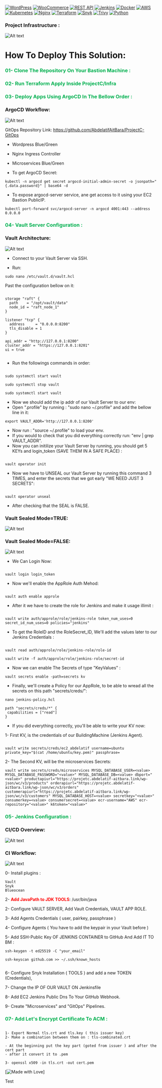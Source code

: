  [![WordPress](https://img.shields.io/badge/WordPress-informational)](https://wordpress.org/)
[![WooCommerce](https://img.shields.io/badge/WooCommerce-success)](https://woocommerce.com/)
[![REST API](https://img.shields.io/badge/REST%20API-lightgrey)](https://en.wikipedia.org/wiki/Representational_state_transfer)
[![Jenkins](https://img.shields.io/badge/Jenkins-red)](https://jenkins.io/)
[![Docker](https://img.shields.io/badge/Docker-blue)](https://www.docker.com/)
[![AWS](https://img.shields.io/badge/AWS-yellow)](https://aws.amazon.com/)
[![Kubernetes](https://img.shields.io/badge/Kubernetes-blue)](https://kubernetes.io/)
[![Nginx](https://img.shields.io/badge/Nginx-green)](https://nginx.org/en/)
[![Terraform](https://img.shields.io/badge/Terraform-7335cc)](https://www.terraform.io/)
[![Snyk](https://img.shields.io/badge/Snyk-red)](https://snyk.io/)
[![Trivy](https://img.shields.io/badge/Trivy-informational)](https://aquasecurity.com/products/trivy)
[![Python](https://img.shields.io/badge/Python-blue)](https://www.python.org/) 



### Project Infrastructure :

![Alt text](Documentation/Infra_Architecture.png)

# How To Deploy This Solution:


### **<span style="font-weight:bold; color:#00b050">01- Clone The Repository On Your Bastion Machine :</span>**

### **<span style="font-weight:bold; color:#00b050">02- Run Terraform Apply Inside ProjectC/Infra</span>**

### **<span style="font-weight:bold; color:#00b050">03- Deploy Apps Using ArgoCD In The Bellow Order :</span>**

### ArgoCD Workflow:


![Alt text](Documentation/CI_Workflow.png)


GitOps Repository Link: https://github.com/AbdelatifAitBara/ProjectC-GitOps


- Wordpress Blue/Green
- Nginx Ingress Controller
- Microservices Blue/Green


- To get ArgoCD Secret:
  
```
kubectl -n argocd get secret argocd-initial-admin-secret -o jsonpath="{.data.password}" | base64 -d
```

- To expose argocd-server service, ane get access to it using your EC2 Bastion PublicIP.
  
```
kubectl port-forward svc/argocd-server -n argocd 4001:443 --address 0.0.0.0
```

### **<span style="font-weight:bold; color:#00b050">04- Vault Server Configuration :</span>**

### Vault Architecture:

![Alt text](Documentation/Vault_Architecture.png)


- Connect to your Vault Server via SSH.

- Run:

```
sudo nano /etc/vault.d/vault.hcl
```

Past the configuration bellow on it:


```

storage "raft" {
  path    = "/opt/vault/data"
  node_id = "raft_node_1"
}

listener "tcp" {
  address     = "0.0.0.0:8200"
  tls_disable = 1
}

api_addr = "http://127.0.0.1:8200"
cluster_addr = "https://127.0.0.1:8201"
ui = true


```


- Run the followings commands in order: 

```

sudo systemctl start vault

sudo systemctl stop vault

sudo systemctl start vault

```



- Now we should add the ip addr of our Vault Server to our env:
- Open ".profile" by running : "sudo nano ~/.profile" and add the bellow line in it:


```
export VAULT_ADDR='http://127.0.0.1:8200'
```

- Now run : "source ~/.profile" to load your env.
- If you would to check that you did everything correctly run: "env | grep VAULT_ADDR".
- Now you can initilize your Vault Server by running, you should get 5 KEYs and login_token (SAVE THEM IN A SAFE PLACE) :

```

vault operator init

```


- Now we have to UNSEAL our Vault Server by running this command 3 TIMES, and enter the secrets that we got early "WE NEED JUST 3 SECRETS":

```

vault operator unseal

```


- After checking that the SEAL is FALSE.

### Vault Sealed Mode=TRUE:

![Alt text](Documentation/Vault01.png)
  

### Vault Sealed Mode=FALSE:

![Alt text](Documentation/Vault02.png)

- We Can Login Now:

```

vault login login_token

```

- Now we'll enable the AppRole Auth Mehod:

```

vault auth enable approle

```

- After it we have to create the role for Jenkins and make it usage illimit :


```

vault write auth/approle/role/jenkins-role token_num_uses=0 secret_id_num_uses=0 policies="jenkins"

```

- To get the RoleID and the RoleSecret_ID, We'll add the values later to our Jenkins Credentials :

```

vault read auth/approle/role/jenkins-role/role-id

vault write -f auth/approle/role/jenkins-role/secret-id

```

- Now we can enable The Secrets of type "KeyValues" :

 
```
vault secrets enable -path=secrets kv

```

- Finally, we'll create a Policy for our AppRole, to be able to wread all the secrets on this path "secrets/creds/":


```
nano jenkins-policy.hcl

```

```
path "secrets/creds/*" {
 capabilities = ["read"]
}

```


- If you did everything correctly, you'll be able to write your KV now:

1- First KV, is the credentials of our BuildingMachine (Jenkins Agent).

```

vault write secrets/creds/ec2_abdelatif username=ubuntu private_key="$(cat /home/ubuntu/key.pem)" passphrase=
```


2- The Second KV, will be the microservices Secrets:

```
vault write secrets/creds/microservices MYSQL_DATABASE_USER=<value> MYSQL_DATABASE_PASSWORD="<value>" MYSQL_DATABASE_DB=<value> dbport="<value>" productapiurl="https://projetc.abdelatif-aitbara.link/wp-json/wc/v3/products" orderapiurl="https://projetc.abdelatif-aitbara.link/wp-json/wc/v3/orders" customerapiurl="https://projetc.abdelatif-aitbara.link/wp-json/wc/v3/customers" MYSQL_DATABASE_HOST=<value> secretkey="<value>" consumerkey=<value> consumersecret=<value> ecr-username="AWS" ecr-repository="<value>" k6token="<value>"

```



### **<span style="font-weight:bold; color:#00b050">05- Jenkins Configuration :</span>**


### CI/CD Overview:

![Alt text](Documentation/OverView-CD-CD.png)

### CI Workflow:

![Alt text](Documentation/CI_Workflow.png)

0- Install plugins : 


```
Vault
Snyk
Blueocean
```


2- **<span style="font-weight:bold; color:#ff0000">Add JavaPath to JDK TOOLS</span>**:   /usr/bin/java

2- Configure VAULT SERVER, Add Vault Credentials, VAULT APP ROLE.

3- Add Agents Credentials ( user, pairkey, passphrase )

4- Configure Agents ( You have to add the keypair in your Vault before )

5- Add SSH-Public Key OF JENKINS CONTAINER to GitHub And Add IT TO BM :

```
ssh-keygen -t ed25519 -C "your_email"

ssh-keyscan github.com >> ~/.ssh/known_hosts


```

6- Configure Snyk Installation ( TOOLS ) and  add a new TOKEN (Credentials), 

7- Change the IP OF OUR VAULT ON Jenkinsfile

8- Add EC2 Jenkins Public Dns To Your GitHub Webhook.

9- Create "Microservices" and "GitOps" Pipelines.


### **<span style="font-weight:bold; color:#00b050">07- Add Let's Encrypt Certificate To ACM :</span>**



```

1- Export Normal tls.crt and tls.key ( this issuer key)
2- Make a combination between them on : tls-combinated.crt 

- At the beginning put the key part (goted from issuer ) and after the cert part
- after it convert it to .pem

3- openssl x509 -in tls.crt -out cert.pem

```


[![Made with Love](https://img.shields.io/badge/Made%20with-Love-red)]


Test